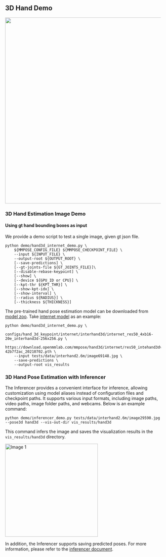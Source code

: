## 3D Hand Demo

<img src="https://user-images.githubusercontent.com/28900607/121288285-b8fcbf00-c915-11eb-98e4-ba846de12987.gif" width="600px" alt><br>

### 3D Hand Estimation Image Demo

#### Using gt hand bounding boxes as input

We provide a demo script to test a single image, given gt json file.

```shell
python demo/hand3d_internet_demo.py \
    ${MMPOSE_CONFIG_FILE} ${MMPOSE_CHECKPOINT_FILE} \
    --input ${INPUT_FILE} \
    --output-root ${OUTPUT_ROOT} \
    [--save-predictions] \
    [--gt-joints-file ${GT_JOINTS_FILE}]\
    [--disable-rebase-keypoint] \
    [--show] \
    [--device ${GPU_ID or CPU}] \
    [--kpt-thr ${KPT_THR}] \
    [--show-kpt-idx] \
    [--show-interval] \
    [--radius ${RADIUS}] \
    [--thickness ${THICKNESS}]
```

The pre-trained hand pose estimation model can be downloaded from [model zoo](https://mmpose.readthedocs.io/en/latest/model_zoo/hand_3d_keypoint.html).
Take [internet model](https://download.openmmlab.com/mmpose/hand3d/internet/res50_intehand3dv1.0_all_256x256-42b7f2ac_20210702.pth) as an example:

```shell
python demo/hand3d_internet_demo.py \
    configs/hand_3d_keypoint/internet/interhand3d/internet_res50_4xb16-20e_interhand3d-256x256.py \
    https://download.openmmlab.com/mmpose/hand3d/internet/res50_intehand3dv1.0_all_256x256-42b7f2ac_20210702.pth \
    --input tests/data/interhand2.6m/image69148.jpg \
    --save-predictions \
    --output-root vis_results
```

### 3D Hand Pose Estimation with Inferencer

The Inferencer provides a convenient interface for inference, allowing customization using model aliases instead of configuration files and checkpoint paths. It supports various input formats, including image paths, video paths, image folder paths, and webcams. Below is an example command:

```shell
python demo/inferencer_demo.py tests/data/interhand2.6m/image29590.jpg --pose3d hand3d --vis-out-dir vis_results/hand3d
```

This command infers the image and saves the visualization results in the `vis_results/hand3d` directory.

<img src="https://github.com/open-mmlab/mmpose/assets/26127467/29218285-aff6-455f-9763-39e8539eae61" alt="Image 1" height="300"/>

In addition, the Inferencer supports saving predicted poses. For more information, please refer to the [inferencer document](https://mmpose.readthedocs.io/en/latest/user_guides/inference.html#inferencer-a-unified-inference-interface).
